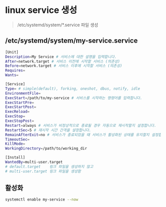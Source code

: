 # linux service 생성

> /etc/systemd/system/\*.service 파일 생성

## /etc/systemd/system/my-service.service

```sh
[Unit]
Description=My Service # 서비스에 대한 설명을 입력합니다.
After=network.target # 서비스 이전에 시작할 서비스 (의존성)
Before=network.target # 서비스 이후에 시작할 서비스 (의존성)
Requires=
Wants=

[Service]
Type= # simple(default), forking, oneshot, dbus, notify, idle
EnvironmentFile=
ExecStart=/path/to/my-service # 서비스를 시작하는 명령어를 입력합니다.
ExecStartPre=
ExecStartPost=
ExecReload=
ExecStop=
ExecStopPost=
Restart=always # 서비스가 비정상적으로 종료될 경우 자동으로 재시작할지 설정합니다.
RestartSec=5 # 재시작 시간 간격을 설정합니다.
RemainAfterExit=no # 서비스가 종료되었을 때 서비스가 활성화된 상태를 유지할지 설정합니다.
TimeoutSec=
KillMode=
WorkingDirectory=/path/to/working_dir

[Install]
WantedBy=multi-user.target
# default.target    링크 파일을 생성하지 않고
# multi-user.target 링크 파일을 생성함
```

## 활성화

```sh
systemctl enable my-service --now
```
